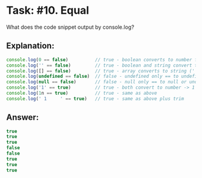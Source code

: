 # Task: #10. Equal

What does the code snippet output by console.log?

## Explanation:

```javascript
console.log(0 == false)          // true - boolean converts to number false = 0 -> 0 == 0 = true
console.log('' == false)         // true - boolean and string convert to number -> 0 == 0 = true
console.log([] == false)         // true - array converts to string ('') and then to number (0) -> 0 == 0 = true
console.log(undefined == false)  // false - undefined only == to undefined or null
console.log(null == false)       // false - null only == to null or undefined
console.log('1' == true)         // true - both convert to number -> 1 == 1 = true
console.log(1n == true)          // true - same as above
console.log(' 1     ' == true)   // true - same as above plus trim
```

## Answer:

```javascript
true
true
true
false
false
true
true
true
```
